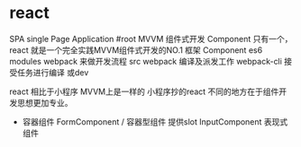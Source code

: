 # react

SPA single Page Application
 #root MVVM 组件式开发
Component
只有一个， react 就是一个完全实践MVVM组件式开发的NO.1 框架
Component es6 modules
webpack 来做开发流程 src
webpack 编译及派发工作
webpack-cli 接受任务进行编译 或dev

react 相比于小程序 MVVM上是一样的 小程序抄的react
不同的地方在于组件开发思想更加专业。

- 容器组件
  FormComponent / 容器型组件 提供slot
    InputComponent 表现式组件
